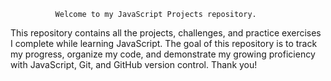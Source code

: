               Welcome to my JavaScript Projects repository.
This repository contains all the projects, challenges, and practice exercises I complete while learning JavaScript.
The goal of this repository is to track my progress, organize my code, and demonstrate my growing proficiency with JavaScript, Git, and GitHub version control.
Thank you!

